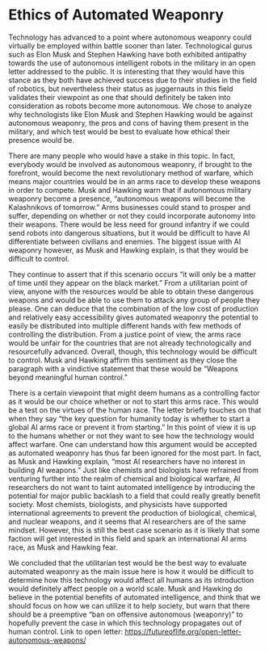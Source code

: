 # Ethics of Automated Weaponry

  Technology has advanced to a point where autonomous weaponry could virtually be employed within battle sooner than later. Technological gurus such as Elon Musk and Stephen Hawking have both exhibited antipathy towards the use of autonomous intelligent robots in the military in an open letter addressed to the public. It is interesting that they would have this stance as they both have achieved success due to their studies in the field of robotics, but nevertheless their status as juggernauts in this field validates their viewpoint as one that should definitely be taken into consideration as robots become more autonomous. We chose to analyze why technologists like Elon Musk and Stephen Hawking would be against autonomous weaponry, the pros and cons of having them present in the military, and which test would be best to evaluate how ethical their presence would be. 
  
There are many people who would have a stake in this topic. In fact, everybody would be involved as autonomous weaponry, if brought to the forefront, would become the next revolutionary method of warfare, which means major countries would be in an arms race to develop these weapons in order to compete. Musk and Hawking warn that if autonomous military weaponry become a presence, “autonomous weapons will become the Kalashnikovs of tomorrow.” Arms businesses could stand to prosper and suffer, depending on whether or not they could incorporate autonomy into their weapons. There would be less need for ground infantry if we could send robots into dangerous situations, but it would be difficult to have AI differentiate between civilians and enemies. The biggest issue with AI weaponry however, as Musk and Hawking explain, is that they would be difficult to control.
  
  
They continue to assert that if this scenario occurs “it will only be a matter of time until they appear on the black market.” From a utilitarian point of view, anyone with the resources would be able to obtain these dangerous weapons and would be able to use them to attack any group of people they please. One can deduce that the combination of the low cost of production and relatively easy accessibility gives automated weaponry the potential to easily be distributed into multiple different hands with few methods of controlling the distribution. From a justice point of view, the arms race would be unfair for the countries that are not already technologically and resourcefully advanced. Overall, though, this technology would be difficult to control. Musk and Hawking affirm this sentiment as they close the paragraph with a vindictive statement that these would be “Weapons beyond meaningful human control.” 
  
  
There is a certain viewpoint that might deem humans as a controlling factor as it would be our choice whether or not to start this arms race. This would be a test on the virtues of the human race. The letter briefly touches on that when they say “the key question for humanity today is whether to start a global AI arms race or prevent it from starting.” In this point of view it is up to the humans whether or not they want to see how the technology would affect warfare. One can understand how this argument would be accepted as automated weaponry has thus far been ignored for the most part. In fact, as Musk and Hawking explain, “most AI researchers have no interest in building AI weapons.” Just like chemists and biologists have refrained from venturing further into the realm of chemical and biological warfare, AI researchers do not want to taint automated intelligence by introducing the potential for major public backlash to a field that could really greatly benefit society. Most chemists, biologists, and physicists have supported international agreements to prevent the production of biological, chemical, and nuclear weapons, and it seems that AI researchers are of the same mindset. However, this is still the best case scenario as it is likely that some faction will get interested in this field and spark an international AI arms race, as Musk and Hawking fear.
  
  
We concluded that the utilitarian test would be the best way to evaluate automated weaponry as the main issue here is how it would be difficult to determine how this technology would affect all humans as its introduction would definitely affect people on a world scale. Musk and Hawking do believe in the potential benefits of automated intelligence, and think that we should focus on how we can utilize it to help society, but warn that there should be a preemptive “ban on offensive autonomous (weaponry)” to hopefully prevent the case in which this technology propagates out of human control.
Link to open letter: https://futureoflife.org/open-letter-autonomous-weapons/

